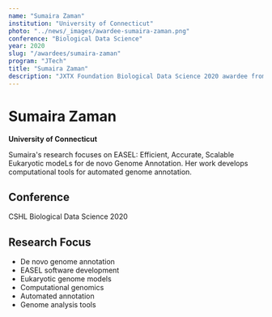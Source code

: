 ```yaml
---
name: "Sumaira Zaman"
institution: "University of Connecticut"
photo: "../news/_images/awardee-sumaira-zaman.png"
conference: "Biological Data Science"
year: 2020
slug: "/awardees/sumaira-zaman"
program: "JTech"
title: "Sumaira Zaman"
description: "JXTX Foundation Biological Data Science 2020 awardee from University of Connecticut"
---
```


# Sumaira Zaman

**University of Connecticut**

Sumaira's research focuses on EASEL: Efficient, Accurate, Scalable Eukaryotic modeLs for de novo Genome Annotation. Her work develops computational tools for automated genome annotation.

## Conference
CSHL Biological Data Science 2020

## Research Focus
- De novo genome annotation
- EASEL software development
- Eukaryotic genome models
- Computational genomics
- Automated annotation
- Genome analysis tools